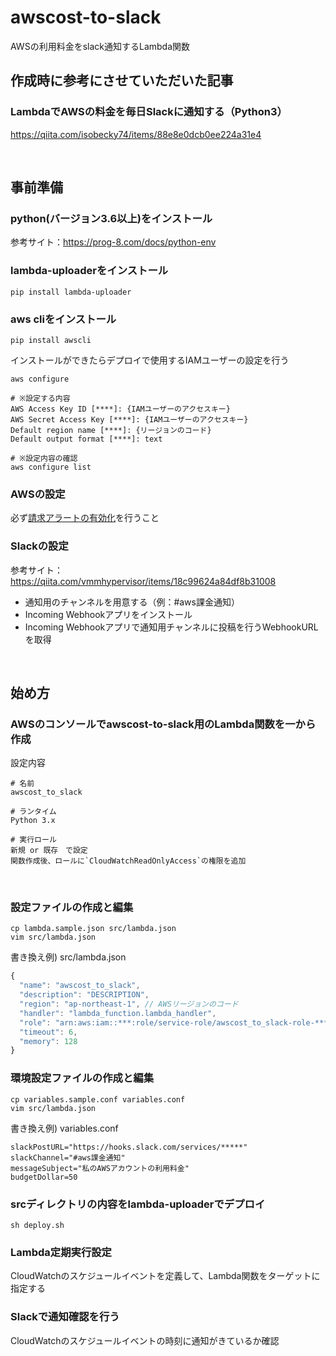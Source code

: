 # awscost-to-slack
 AWSの利用料金をslack通知するLambda関数

## 作成時に参考にさせていただいた記事
### LambdaでAWSの料金を毎日Slackに通知する（Python3）
https://qiita.com/isobecky74/items/88e8e0dcb0ee224a31e4

<br>

## 事前準備
### python(バージョン3.6以上)をインストール
参考サイト：https://prog-8.com/docs/python-env

### lambda-uploaderをインストール
```
pip install lambda-uploader 
```
### aws cliをインストール
```
pip install awscli
```

インストールができたらデプロイで使用するIAMユーザーの設定を行う
```
aws configure

# ※設定する内容
AWS Access Key ID [****]: {IAMユーザーのアクセスキー}
AWS Secret Access Key [****]: {IAMユーザーのアクセスキー}
Default region name [****]: {リージョンのコード}
Default output format [****]: text

# ※設定内容の確認
aws configure list
```
### AWSの設定
必ず[請求アラートの有効化](https://docs.aws.amazon.com/ja_jp/AmazonCloudWatch/latest/monitoring/monitor_estimated_charges_with_cloudwatch.html#turning_on_billing_metrics)を行うこと

### Slackの設定
参考サイト：https://qiita.com/vmmhypervisor/items/18c99624a84df8b31008
- 通知用のチャンネルを用意する（例：#aws課金通知）
- Incoming Webhookアプリをインストール
- Incoming Webhookアプリで通知用チャンネルに投稿を行うWebhookURLを取得

<br>

## 始め方
### AWSのコンソールでawscost-to-slack用のLambda関数を一から作成

設定内容
```
# 名前
awscost_to_slack

# ランタイム
Python 3.x

# 実行ロール
新規 or 既存　で設定
関数作成後、ロールに`CloudWatchReadOnlyAccess`の権限を追加
```

<br>

### 設定ファイルの作成と編集
```
cp lambda.sample.json src/lambda.json 
vim src/lambda.json
```

書き換え例) 
src/lambda.json
```js
{
  "name": "awscost_to_slack",
  "description": "DESCRIPTION",
  "region": "ap-northeast-1", // AWSリージョンのコード
  "handler": "lambda_function.lambda_handler",
  "role": "arn:aws:iam::***:role/service-role/awscost_to_slack-role-***", // 実行ロールのARN
  "timeout": 6,
  "memory": 128
}
```

### 環境設定ファイルの作成と編集
```
cp variables.sample.conf variables.conf
vim src/lambda.json
```

書き換え例) 
variables.conf
```
slackPostURL="https://hooks.slack.com/services/*****"
slackChannel="#aws課金通知"
messageSubject="私のAWSアカウントの利用料金"
budgetDollar=50
```

### srcディレクトリの内容をlambda-uploaderでデプロイ
```
sh deploy.sh
```

### Lambda定期実行設定
CloudWatchのスケジュールイベントを定義して、Lambda関数をターゲットに指定する

### Slackで通知確認を行う
CloudWatchのスケジュールイベントの時刻に通知がきているか確認




